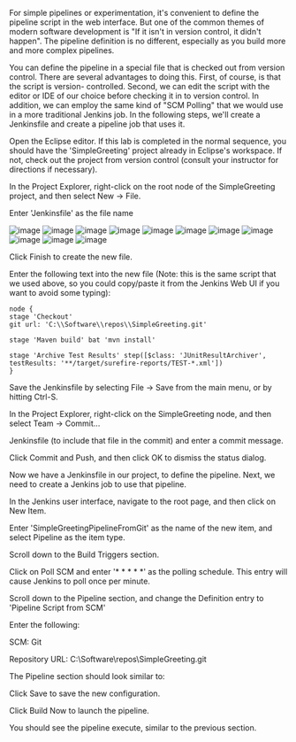 For simple pipelines or experimentation, it's convenient to define the pipeline script in the web interface. But one of the common themes of modern software development is "If it isn't in version control, it didn't happen". The pipeline definition is no different, especially as you build more and more complex pipelines.

You can define the pipeline in a special file that is checked out from version control. There are several advantages to doing this. First, of course, is that the script is version- controlled. Second, we can edit the script with the editor or IDE of our choice before checking it in to version control. In addition, we can employ the same kind of "SCM Polling" that we would use in a more traditional Jenkins job.
In the following steps, we'll create a Jenkinsfile and create a pipeline job that uses it.

Open the Eclipse editor. If this lab is completed in the normal sequence, you should have the 'SimpleGreeting' project already in Eclipse's workspace. If not, check out the project from version control (consult your instructor for directions if necessary).

In the Project Explorer, right-click on the root node of the SimpleGreeting project, and then select New → File.

Enter 'Jenkinsfile' as the file name

![image](https://user-images.githubusercontent.com/558905/37570714-b6c448c2-2ac9-11e8-8703-9ba728eb6127.png)
![image](https://user-images.githubusercontent.com/558905/37570719-bf54b8b4-2ac9-11e8-89eb-b90bae914cc9.png)
![image](https://user-images.githubusercontent.com/558905/37570721-c3990448-2ac9-11e8-8559-7c9362135d2d.png)
![image](https://user-images.githubusercontent.com/558905/37570722-c933ce10-2ac9-11e8-80c7-ffc4d027389e.png)
![image](https://user-images.githubusercontent.com/558905/37570725-cdc509f8-2ac9-11e8-96f7-4fde9f04c36b.png)
![image](https://user-images.githubusercontent.com/558905/37570728-d9fb5fc4-2ac9-11e8-9a31-f5c11e75d5a3.png)
![image](https://user-images.githubusercontent.com/558905/37570730-de1bc31e-2ac9-11e8-835c-50a0c9a001ac.png)
![image](https://user-images.githubusercontent.com/558905/37570732-e312ae46-2ac9-11e8-8901-d68d5f2c94cc.png)
![image](https://user-images.githubusercontent.com/558905/37570742-ec03d1e2-2ac9-11e8-8858-d5854d35b8a6.png)
![image](https://user-images.githubusercontent.com/558905/37570746-f8733e9a-2ac9-11e8-850d-8042645787f1.png)
![image](https://user-images.githubusercontent.com/558905/37570747-ffefc058-2ac9-11e8-9dc8-4d375ebe4aed.png)


Click Finish to create the new file.

Enter the following text into the new file (Note: this is the same script that we used above, so you could copy/paste it from the Jenkins Web UI if you want to avoid some typing):

```node
node {
stage 'Checkout'
git url: 'C:\\Software\\repos\\SimpleGreeting.git'

stage 'Maven build' bat 'mvn install'

stage 'Archive Test Results' step([$class: 'JUnitResultArchiver',
testResults: '**/target/surefire-reports/TEST-*.xml'])
}
```

Save the Jenkinsfile by selecting File → Save from the main menu, or by hitting Ctrl-S.

In the Project Explorer, right-click on the SimpleGreeting node, and then select Team → Commit...
 
Jenkinsfile (to include that file in the commit) and enter a commit message.

Click Commit and Push, and then click OK to dismiss the status dialog.

Now we have a Jenkinsfile in our project, to define the pipeline. Next, we need to create a Jenkins job to use that pipeline.

In the Jenkins user interface, navigate to the root page, and then click on New Item.

Enter 'SimpleGreetingPipelineFromGit' as the name of the new item, and select Pipeline as the item type.

Scroll down to the Build Triggers section.

Click on Poll SCM and enter '* * * * *' as the polling schedule. This entry will cause Jenkins to poll once per minute.

Scroll down to the Pipeline section, and change the Definition entry to 'Pipeline Script from SCM'

Enter the following:

SCM:	Git

Repository URL:	C:\Software\repos\SimpleGreeting.git

The Pipeline section should look similar to:

Click Save to save the new configuration.

Click Build Now to launch the pipeline.

You should see the pipeline execute, similar to the previous section.
